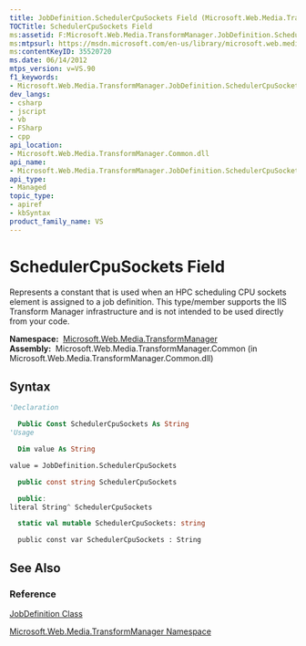 ```yaml
---
title: JobDefinition.SchedulerCpuSockets Field (Microsoft.Web.Media.TransformManager)
TOCTitle: SchedulerCpuSockets Field
ms:assetid: F:Microsoft.Web.Media.TransformManager.JobDefinition.SchedulerCpuSockets
ms:mtpsurl: https://msdn.microsoft.com/en-us/library/microsoft.web.media.transformmanager.jobdefinition.schedulercpusockets(v=VS.90)
ms:contentKeyID: 35520720
ms.date: 06/14/2012
mtps_version: v=VS.90
f1_keywords:
- Microsoft.Web.Media.TransformManager.JobDefinition.SchedulerCpuSockets
dev_langs:
- csharp
- jscript
- vb
- FSharp
- cpp
api_location:
- Microsoft.Web.Media.TransformManager.Common.dll
api_name:
- Microsoft.Web.Media.TransformManager.JobDefinition.SchedulerCpuSockets
api_type:
- Managed
topic_type:
- apiref
- kbSyntax
product_family_name: VS
---
```


# SchedulerCpuSockets Field

Represents a constant that is used when an HPC scheduling CPU sockets element is assigned to a job definition. This type/member supports the IIS Transform Manager infrastructure and is not intended to be used directly from your code.

**Namespace:**  [Microsoft.Web.Media.TransformManager](microsoft-web-media-transformmanager-namespace.md)  
**Assembly:**  Microsoft.Web.Media.TransformManager.Common (in Microsoft.Web.Media.TransformManager.Common.dll)

## Syntax

```vb
'Declaration

  Public Const SchedulerCpuSockets As String
'Usage

  Dim value As String

value = JobDefinition.SchedulerCpuSockets
```

```csharp
  public const string SchedulerCpuSockets
```

```cpp
  public:
literal String^ SchedulerCpuSockets
```

``` fsharp
  static val mutable SchedulerCpuSockets: string
```

```jscript
  public const var SchedulerCpuSockets : String
```

## See Also

### Reference

[JobDefinition Class](jobdefinition-class-microsoft-web-media-transformmanager.md)

[Microsoft.Web.Media.TransformManager Namespace](microsoft-web-media-transformmanager-namespace.md)

